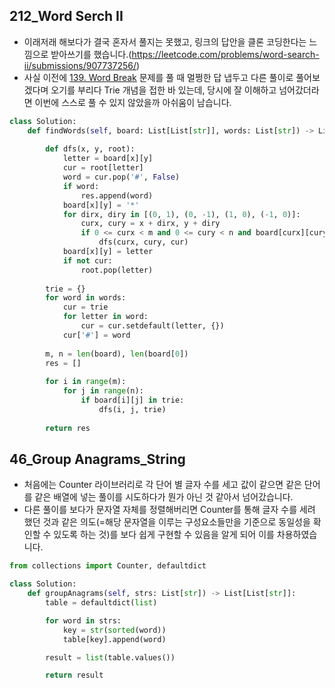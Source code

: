 ## 212_Word Serch II

- 이래저래 해보다가 결국 혼자서 풀지는 못했고, 링크의 답안을 클론 코딩한다는 느낌으로 받아쓰기를 했습니다.(https://leetcode.com/problems/word-search-ii/submissions/907737256/)
- 사실 이전에 [139. Word Break](https://leetcode.com/problems/word-break/description/) 문제를 풀 때 멀쩡한 답 냅두고 다른 풀이로 풀어보겠다며 오기를 부리다 Trie 개념을 접한 바 있는데, 당시에 잘 이해하고 넘어갔더라면 이번에 스스로 풀 수 있지 않았을까 아쉬움이 남습니다.

```python
class Solution:
    def findWords(self, board: List[List[str]], words: List[str]) -> List[str]:
        
        def dfs(x, y, root):
            letter = board[x][y]
            cur = root[letter]
            word = cur.pop('#', False)
            if word:
                res.append(word)
            board[x][y] = '*'
            for dirx, diry in [(0, 1), (0, -1), (1, 0), (-1, 0)]:
                curx, cury = x + dirx, y + diry
                if 0 <= curx < m and 0 <= cury < n and board[curx][cury] in cur:
                    dfs(curx, cury, cur)
            board[x][y] = letter
            if not cur:
                root.pop(letter)
                
        trie = {}
        for word in words:
            cur = trie
            for letter in word:
                cur = cur.setdefault(letter, {})
            cur['#'] = word
            
        m, n = len(board), len(board[0])
        res = []
        
        for i in range(m):
            for j in range(n):
                if board[i][j] in trie:
                    dfs(i, j, trie)
        
        return res
```

## 46_Group Anagrams_String

- 처음에는 Counter 라이브러리로 각 단어 별 글자 수를 세고 값이 같으면 같은 단어를 같은 배열에 넣는 풀이를 시도하다가 뭔가 아닌 것 같아서 넘어갔습니다.
- 다른 풀이를 보다가 문자열 자체를 정렬해버리면 Counter를 통해 글자 수를 세려 했던 것과 같은 의도(=해당 문자열을 이루는 구성요소들만을 기준으로 동일성을 확인할 수 있도록 하는 것)를 보다 쉽게 구현할 수 있음을 알게 되어 이를 차용하였습니다.

```python
from collections import Counter, defaultdict

class Solution:
    def groupAnagrams(self, strs: List[str]) -> List[List[str]]:
        table = defaultdict(list)

        for word in strs:
            key = str(sorted(word))
            table[key].append(word)

        result = list(table.values())

        return result     
```